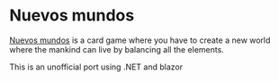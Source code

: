# Nuevos mundos

[Nuevos mundos](https://boardgamegeek.com/boardgame/326983/nuevos-mundos) is a card game where you have to create a new world where the mankind can live by balancing all the elements.

This is an unofficial port using .NET and blazor
